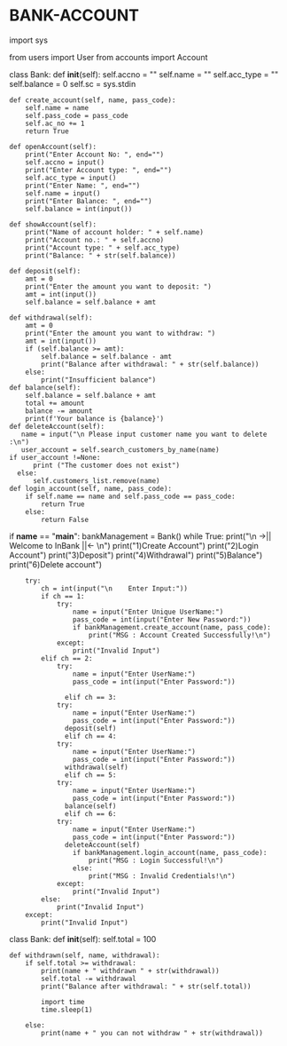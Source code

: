 # BANK-ACCOUNT
import sys

from users import User
from accounts import Account

class Bank:
    def __init__(self):
        self.accno = ""
        self.name = ""
        self.acc_type = ""
        self.balance = 0
        self.sc = sys.stdin

    def create_account(self, name, pass_code):
        self.name = name
        self.pass_code = pass_code
        self.ac_no += 1
        return True
   
    def openAccount(self):
        print("Enter Account No: ", end="")
        self.accno = input()
        print("Enter Account type: ", end="")
        self.acc_type = input()
        print("Enter Name: ", end="")
        self.name = input()
        print("Enter Balance: ", end="")
        self.balance = int(input())
    
    def showAccount(self):
        print("Name of account holder: " + self.name)
        print("Account no.: " + self.accno)
        print("Account type: " + self.acc_type)
        print("Balance: " + str(self.balance))
    
    def deposit(self):
        amt = 0
        print("Enter the amount you want to deposit: ")
        amt = int(input())
        self.balance = self.balance + amt
    
    def withdrawal(self):
        amt = 0
        print("Enter the amount you want to withdraw: ")
        amt = int(input())
        if (self.balance >= amt):
            self.balance = self.balance - amt
            print("Balance after withdrawal: " + str(self.balance))
        else:
            print("Insufficient balance")
    def balance(self):
        self.balance = self.balance + amt
        total += amount
        balance -= amount
        print(f'Your balance is {balance}')
    def deleteAccount(self):
       name = input("\n Please input customer name you want to delete :\n")
       user_account = self.search_customers_by_name(name)
    if user_account !=None: 
          print ("The customer does not exist")
      else: 
          self.customers_list.remove(name)    
    def login_account(self, name, pass_code):
        if self.name == name and self.pass_code == pass_code:
            return True
        else:
            return False

if __name__ == "__main__":
    bankManagement = Bank()
    while True:
        print("\n ->||    Welcome to InBank    ||<- \n")
        print("1)Create Account")
        print("2)Login Account")
        print("3)Deposit")
        print("4)Withdrawal")
        print("5)Balance")
        print("6)Delete account")
        
        try:
            ch = int(input("\n    Enter Input:"))
            if ch == 1:
                try:
                    name = input("Enter Unique UserName:")
                    pass_code = int(input("Enter New Password:"))
                    if bankManagement.create_account(name, pass_code):
                        print("MSG : Account Created Successfully!\n")
                except:
                    print("Invalid Input")
            elif ch == 2:
                try:
                    name = input("Enter UserName:")
                    pass_code = int(input("Enter Password:"))
              
                  elif ch == 3:
                try:
                    name = input("Enter UserName:")
                    pass_code = int(input("Enter Password:"))
                  deposit(self)
                  elif ch == 4:
                try:
                    name = input("Enter UserName:")
                    pass_code = int(input("Enter Password:"))
                  withdrawal(self)
                  elif ch == 5:
                try:
                    name = input("Enter UserName:")
                    pass_code = int(input("Enter Password:"))
                  balance(self)
                  elif ch == 6:
                try:
                    name = input("Enter UserName:")
                    pass_code = int(input("Enter Password:"))
                  deleteAccount(self)
                    if bankManagement.login_account(name, pass_code):
                        print("MSG : Login Successful!\n")
                    else:
                        print("MSG : Invalid Credentials!\n")
                except:
                    print("Invalid Input")
            else:
                print("Invalid Input")
        except:
            print("Invalid Input")
class Bank:
    def __init__(self):
        self.total = 100
        
    def withdrawn(self, name, withdrawal):
        if self.total >= withdrawal:
            print(name + " withdrawn " + str(withdrawal))
            self.total -= withdrawal
            print("Balance after withdrawal: " + str(self.total))
            
            import time
            time.sleep(1)
            
        else:
            print(name + " you can not withdraw " + str(withdrawal))
